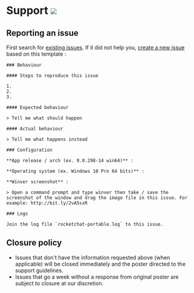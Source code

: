 # Support [![](https://isitmaintained.com/badge/resolution/portapps/rocketchat-portable.svg)](https://isitmaintained.com/project/portapps/rocketchat-portable)

## Reporting an issue

First search for [existing issues](https://github.com/portapps/rocketchat-portable/issues?utf8=%E2%9C%93&q=). If it did not help you, [create a new issue](https://github.com/portapps/rocketchat-portable/issues/new) based on this template :

```
### Behaviour

#### Steps to reproduce this issue

1.
2.
3.

#### Expected behaviour

> Tell me what should happen

#### Actual behaviour

> Tell me what happens instead

### Configuration

**App release / arch (ex. 0.0.298-14 win64)** :

**Operating system (ex. Windows 10 Pro 64 bits)** :

**Winver screenshot** :

> Open a command prompt and type winver then take / save the screenshot of the window and drag the image file in this issue. For example: http://bit.ly/2vA5sxR

### Logs

Join the log file `rocketchat-portable.log` to this issue.
```

## Closure policy

* Issues that don't have the information requested above (when applicable) will be closed immediately and the poster directed to the support guidelines.
* Issues that go a week without a response from original poster are subject to closure at our discretion.
